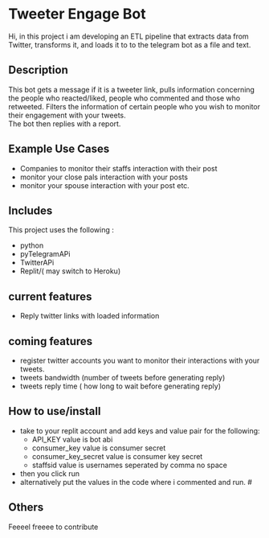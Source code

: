 # Tweeter Engage Bot
Hi, in this project i am developing an ETL pipeline that extracts data from Twitter, transforms it, and loads it  to to the telegram bot as a file and text. 
## Description
This bot gets a message if it is a tweeter link, pulls information concerning the people who reacted/liked, people who commented and those who retweeted. Filters the information of certain people who you wish to monitor their engagement with your tweets.\
The bot then replies with a report.
## Example Use Cases
- Companies to monitor their staffs interaction with their post
- monitor your close pals interaction with your posts
- monitor your spouse interaction with your post etc.
## Includes
This project uses the following :
  - python
- pyTelegramAPi
- TwitterAPi
- Replit/( may switch to Heroku)
## current features
- Reply twitter links with loaded information
  
## coming features
- register twitter accounts you want to monitor their interactions with your tweets.
- tweets bandwidth (number of tweets before generating reply)
- tweets reply time ( how long to wait before generating reply)
## How to use/install
- take to your replit account and add keys and value pair for the following:
  - API_KEY value is  bot abi
  - consumer_key value is consumer secret
  - consumer_key_secret value is consumer key secret
  - staffsid value is usernames seperated by comma no space
- then you click run
- alternatively put the values in the code where i commented and run. #
## Others
Feeeel freeee to contribute
